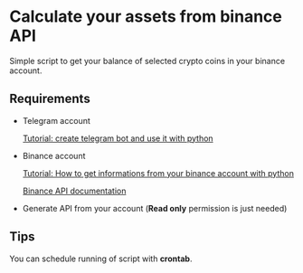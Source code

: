 # Calculate your assets from binance API

Simple script to get your balance of selected crypto coins in your binance account.

## Requirements

* Telegram account

     [Tutorial: create telegram bot and use it with python](https://medium.com/@ManHay_Hong/how-to-create-a-telegram-bot-and-send-messages-with-python-4cf314d9fa3e)
    
 * Binance account
 
     [Tutorial: How to get informations from your binance account with python](https://code.luasoftware.com/tutorials/cryptocurrency/python-connect-to-binance-api/)
     
     [Binance API documentation](https://github.com/binance-exchange/binance-official-api-docs/blob/master/rest-api.md#endpoint-security-type)
    
    
* Generate API from your account (**Read only** permission is just needed)


## Tips

You can schedule running of script with **crontab**.
    
    
    

